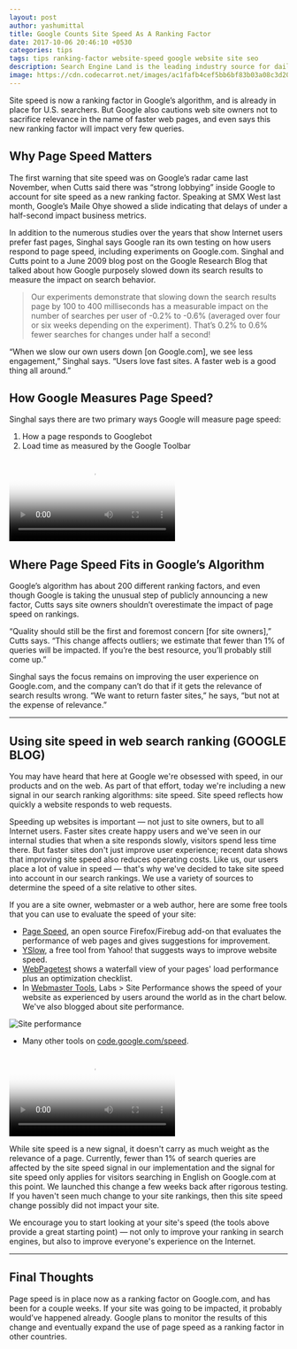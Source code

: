 ```yaml
---
layout: post
author: yashumittal
title: Google Counts Site Speed As A Ranking Factor
date: 2017-10-06 20:46:10 +0530
categories: tips
tags: tips ranking-factor website-speed google website site seo
description: Search Engine Land is the leading industry source for daily, must-read news and in-depth analysis about search engine technology.
image: https://cdn.codecarrot.net/images/ac1fafb4cef5bb6bf83b03a08c3d20d3.jpg
---
```


Site speed is now a ranking factor in Google’s algorithm, and is already in place for U.S. searchers. But Google also cautions web site owners not to sacrifice relevance in the name of faster web pages, and even says this new ranking factor will impact very few queries.

## Why Page Speed Matters

The first warning that site speed was on Google’s radar came last November, when Cutts said there was “strong lobbying” inside Google to account for site speed as a new ranking factor. Speaking at SMX West last month, Google’s Maile Ohye showed a slide indicating that delays of under a half-second impact business metrics.

In addition to the numerous studies over the years that show Internet users prefer fast pages, Singhal says Google ran its own testing on how users respond to page speed, including experiments on Google.com. Singhal and Cutts point to a June 2009 blog post on the Google Research Blog that talked about how Google purposely slowed down its search results to measure the impact on search behavior.

<blockquote>
Our experiments demonstrate that slowing down the search results page by 100 to 400 milliseconds has a measurable impact on the number of searches per user of -0.2% to -0.6% (averaged over four or six weeks depending on the experiment). That’s 0.2% to 0.6% fewer searches for changes under half a second!
</blockquote>

“When we slow our own users down [on Google.com], we see less engagement,” Singhal says. “Users love fast sites. A faster web is a good thing all around.”

## How Google Measures Page Speed?

Singhal says there are two primary ways Google will measure page speed:

1. How a page responds to Googlebot
2. Load time as measured by the Google Toolbar

<video poster="https://cdn.codecarrot.net/images/659566733_780x439.webp" controls>
  <source src="https://cdn.codecarrot.net/videos/how-does-google-determine-page-speed.mp4" type="video/mp4">
</video>

## Where Page Speed Fits in Google’s Algorithm

Google’s algorithm has about 200 different ranking factors, and even though Google is taking the unusual step of publicly announcing a new factor, Cutts says site owners shouldn’t overestimate the impact of page speed on rankings.

“Quality should still be the first and foremost concern [for site owners],” Cutts says. “This change affects outliers; we estimate that fewer than 1% of queries will be impacted. If you’re the best resource, you’ll probably still come up.”

Singhal says the focus remains on improving the user experience on Google.com, and the company can’t do that if it gets the relevance of search results wrong. “We want to return faster sites,” he says, “but not at the expense of relevance.”

***

## Using site speed in web search ranking (GOOGLE BLOG)

You may have heard that here at Google we're obsessed with speed, in our products and on the web. As part of that effort, today we're including a new signal in our search ranking algorithms: site speed. Site speed reflects how quickly a website responds to web requests.

Speeding up websites is important — not just to site owners, but to all Internet users. Faster sites create happy users and we've seen in our internal studies that when a site responds slowly, visitors spend less time there. But faster sites don't just improve user experience; recent data shows that improving site speed also reduces operating costs. Like us, our users place a lot of value in speed — that's why we've decided to take site speed into account in our search rankings. We use a variety of sources to determine the speed of a site relative to other sites.

If you are a site owner, webmaster or a web author, here are some free tools that you can use to evaluate the speed of your site:

* [Page Speed](//code.google.com/speed/page-speed/), an open source Firefox/Firebug add-on that evaluates the performance of web pages and gives suggestions for improvement.
* [YSlow](//developer.yahoo.com/yslow/), a free tool from Yahoo! that suggests ways to improve website speed.
* [WebPagetest](//www.webpagetest.org/) shows a waterfall view of your pages' load performance plus an optimization checklist.
* In [Webmaster Tools](//www.google.com/webmasters/tools), Labs > Site Performance shows the speed of your website as experienced by users around the world as in the chart below. We've also blogged about site performance.

![Site performance](https://cdn.codecarrot.net/images/Picture-of-graph-ferf3333C83.png)

* Many other tools on [code.google.com/speed](//code.google.com/speed).

<video poster="https://cdn.codecarrot.net/images/659566706_780x439.webp" controls>
  <source src="https://cdn.codecarrot.net/videos/is-page-speed-more-important-than-relevance.mp4" type="video/mp4">
</video>

While site speed is a new signal, it doesn't carry as much weight as the relevance of a page. Currently, fewer than 1% of search queries are affected by the site speed signal in our implementation and the signal for site speed only applies for visitors searching in English on Google.com at this point. We launched this change a few weeks back after rigorous testing. If you haven't seen much change to your site rankings, then this site speed change possibly did not impact your site.

We encourage you to start looking at your site's speed (the tools above provide a great starting point) — not only to improve your ranking in search engines, but also to improve everyone's experience on the Internet.

***

## Final Thoughts

Page speed is in place now as a ranking factor on Google.com, and has been for a couple weeks. If your site was going to be impacted, it probably would’ve happened already. Google plans to monitor the results of this change and eventually expand the use of page speed as a ranking factor in other countries.
